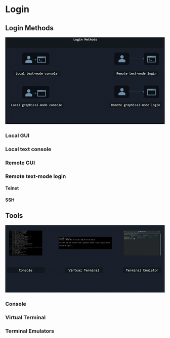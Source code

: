 # Login

## Login Methods

![alt text](images/image.png)

### Local GUI

### Local text console

### Remote GUI

### Remote text-mode login

#### Telnet  

#### SSH

## Tools

![alt text](images/image-1.png)

### Console

### Virtual Terminal

### Terminal Emulators

